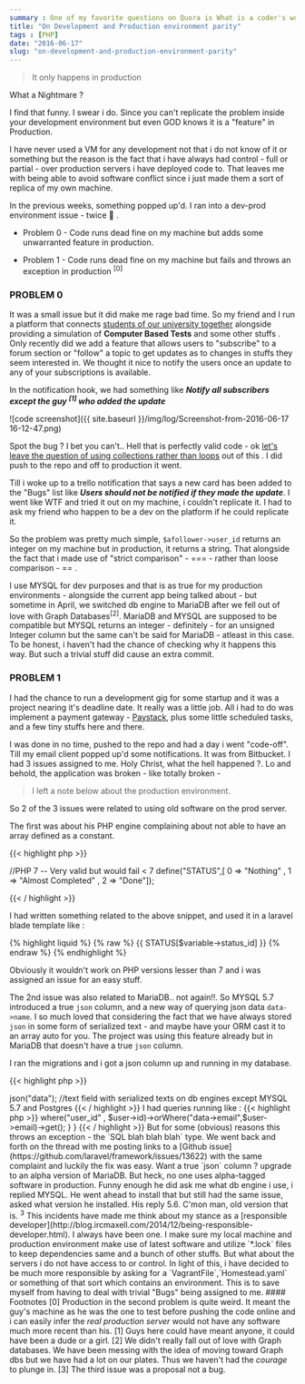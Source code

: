 ```yaml
---
summary : One of my favorite questions on Quora is What is a coder's worst Nightmare.
title: "On Development and Production environment parity"
tags : [PHP]
date: "2016-06-17"
slug: "on-development-and-production-environment-parity"
---
```



> It only happens in production

What a Nightmare ?

I find that funny. I swear i do. Since you can't replicate the problem inside your development environment but even GOD knows it is a "feature" in Production.

I have never used a VM for any development not that i do not know of it or something but the reason is the fact that i have always had control - full or partial -
over production servers i have deployed code to. That leaves me with being able to avoid software conflict since i just made them a sort of replica of my own machine.

In the previous weeks, something popped up'd. I ran into a dev-prod environment issue - twice :facepalm: .

- Problem 0 - Code runs dead fine on my machine but adds some unwarranted feature in production.

- Problem 1 - Code runs dead fine on my machine but fails and throws an exception in production <sup>[0]</sup>

### PROBLEM 0

It was a small issue but it did make me rage bad time. So my friend and I run a platform that connects [students of our university together](https://schoolnetwork.io) alongside providing a
simulation of **Computer Based Tests** and some other stuffs . Only recently did we add a feature that allows users to "subscribe" to a forum section or "follow" a topic to
get updates as to changes in stuffs they seem interested in. We thought it nice to notify the users once an update to any of your subscriptions is available.

In the notification hook, we had something like ***Notify all subscribers except the guy <sup>[1]</sup> who added the update***

![code screenshot]({{ site.baseurl }}/img/log/Screenshot-from-2016-06-17 16-12-47.png)

Spot the bug ? I bet you can't.. Hell that is perfectly valid code - ok [let's leave the question of using collections rather than loops](http://adamwathan.me/refactoring-to-collections/) out of this .
I did push to the repo and off to production it went.

Till i woke up to a trello notification that says a new card has been added to the "Bugs" list like ***Users should not be notified if they made the update***.
I went like WTF and tried it out on my machine, i couldn't replicate it. I had to ask my friend who happen to be a dev on the platform if he could replicate it.

So the problem was pretty much simple, `$afollower->user_id` returns an integer on my machine but in production, it returns a string.
That alongside the fact that i made use of "strict comparison" - === - rather than loose comparison - == .

I use MYSQL for dev purposes and that is as true for my production environments - alongside the current app being talked about - but sometime in April, we switched
db engine to MariaDB after we fell out of love with Graph Databases<sup>[2]</sup>. MariaDB and MYSQL are supposed to be compatible but MYSQL returns an integer - definitely -
for an unsigned Integer column but the same can't be said for MariaDB - atleast in this case.
To be honest, i haven't had the chance of checking why it happens this way. But such a trivial stuff did cause an extra commit.

### PROBLEM 1

I had the chance to run a development gig for some startup and it was a project nearing it's deadline date. It really was a little job.
All i had to do was implement a payment gateway - [Paystack](https://paystack.com), plus some little scheduled tasks, and a few tiny stuffs here and there.

I was done in no time, pushed to the repo and had a day i went "code-off". Till my email client popped up'd some notifications. It was from Bitbucket.
I had 3 issues assigned to me. Holy Christ, what the hell happened ?. Lo and behold, the application was broken - like totally broken -

> I left a note below about the production environment.

So 2 of the 3 issues were related to using old software on the prod server.

The first was about his PHP engine complaining about not able to have an array defined as a constant.

{{< highlight php >}}

//PHP 7 -- Very valid but would fail < 7
define("STATUS",[ 0 => "Nothing" , 1 => "Almost Completed" , 2 => "Done"]);

{{< / highlight >}}

I had written something related to the above snippet, and used it in a laravel blade template like :

{% highlight liquid %}
{% raw %}
{{ STATUS[$variable->status_id] }}
{% endraw %}
{% endhighlight %}

Obviously it wouldn't work on PHP versions lesser than 7 and i was assigned an issue for an easy stuff.

The 2nd issue was also related to MariaDB.. not again!!. So MYSQL 5.7 introduced a true `json` column, and a new way of querying json data `data->name`.
I so much loved that considering the fact that we have always stored `json` in some form of serialized text - and maybe have your ORM cast it to an array auto for you.
The project was using this feature already but in MariaDB that doesn't have a true `json` column.

I ran the migrations and i got a json column up and running in my database.

{{< highlight php >}}
<?php
    $table->json("data");
    //text field with serialized texts on db engines except MYSQL 5.7 and Postgres
{{< / highlight >}}

I had queries running like :

{{< highlight php >}}
<?php

Class Model
{
    //chunk of code code
    public function scopeAllEscrows(User $user)
    {
        return $this->where("user_id" , $user->id)->orWhere("data->email",$user->email)->get();
    }
}
{{< / highlight >}}

But for some (obvious) reasons this throws an exception - the `SQL blah blah blah` type. We went back and forth on the thread with me posting links to a
[Github issue](https://github.com/laravel/framework/issues/13622) with the same complaint and luckily the fix was easy.
Want a true `json` column ? upgrade to an alpha version of MariaDB. But heck, no one uses alpha-tagged software in production.

Funny enough he did ask me what db engine i use, i replied MYSQL.
He went ahead to install that but still had the same issue, asked what version he installed. His reply 5.6. C'mon man, old version that is.

<sup>3</sup>

This incidents have made me think about my stance as a [responsible developer](http://blog.ircmaxell.com/2014/12/being-responsible-developer.html).
I always have been one. I make sure my local machine and production environment make use of latest software and utilize `*.lock` files to keep dependencies same and
a bunch of other stuffs. But what about the servers i do not have access to or control.

In light of this, i have decided to be much more responsible by asking for a `VagrantFile`,`Homestead.yaml` or something of that sort which contains an environment.
This is to save myself from having to deal with trivial "Bugs" being assigned to me.

#### Footnotes

[0] Production in the second problem is quite weird.
It meant the guy's machine as he was the one to test before pushing the code online and i can easily infer the <i>real production server</i> would not have any software much more recent
than his.

[1] Guys here could have meant anyone, it could have been a dude or a girl.

[2] We didn't really fall out of love with Graph databases. We have been messing with the idea of moving toward Graph dbs but we have had a lot on our plates.
Thus we haven't had the <i>courage</i> to plunge in.

[3] The third issue was a proposal not a bug.
